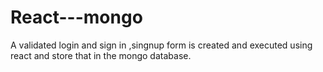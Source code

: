 # React---mongo
A validated login and sign in ,singnup form is created and executed using react and store that in the mongo database.
